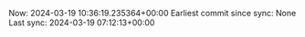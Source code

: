 Now: 2024-03-19 10:36:19.235364+00:00 Earliest commit since sync: None Last sync: 2024-03-19 07:12:13+00:00
